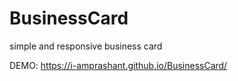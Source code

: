 # BusinessCard
simple and responsive business card 

DEMO: https://i-amprashant.github.io/BusinessCard/
